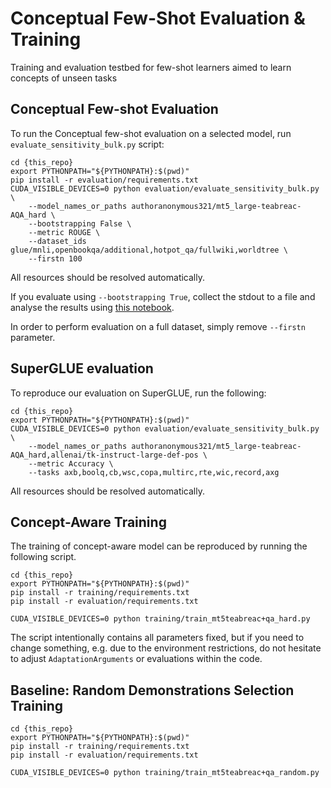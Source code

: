 # Conceptual Few-Shot Evaluation & Training

Training and evaluation testbed for few-shot learners aimed to learn concepts of unseen tasks

## Conceptual Few-shot Evaluation

To run the Conceptual few-shot evaluation on a selected model, run `evaluate_sensitivity_bulk.py` script:

```shell
cd {this_repo}
export PYTHONPATH="${PYTHONPATH}:$(pwd)"
pip install -r evaluation/requirements.txt
CUDA_VISIBLE_DEVICES=0 python evaluation/evaluate_sensitivity_bulk.py \
    --model_names_or_paths authoranonymous321/mt5_large-teabreac-AQA_hard \
    --bootstrapping False \
    --metric ROUGE \
    --dataset_ids glue/mnli,openbookqa/additional,hotpot_qa/fullwiki,worldtree \
    --firstn 100
```
All resources should be resolved automatically.

If you evaluate using `--bootstrapping True`, collect the stdout to a file and analyse the results using [this notebook](analyses/conceptual_few_shot_eval_viz.ipynb).

In order to perform evaluation on a full dataset, simply remove `--firstn` parameter.

## SuperGLUE evaluation

To reproduce our evaluation on SuperGLUE, run the following:

```shell
cd {this_repo}
export PYTHONPATH="${PYTHONPATH}:$(pwd)"
CUDA_VISIBLE_DEVICES=0 python evaluation/evaluate_sensitivity_bulk.py \
    --model_names_or_paths authoranonymous321/mt5_large-teabreac-AQA_hard,allenai/tk-instruct-large-def-pos \
    --metric Accuracy \
    --tasks axb,boolq,cb,wsc,copa,multirc,rte,wic,record,axg
```
All resources should be resolved automatically.

## Concept-Aware Training

The training of concept-aware model can be reproduced by running the following script.

```shell
cd {this_repo}
export PYTHONPATH="${PYTHONPATH}:$(pwd)"
pip install -r training/requirements.txt
pip install -r evaluation/requirements.txt

CUDA_VISIBLE_DEVICES=0 python training/train_mt5teabreac+qa_hard.py
```

The script intentionally contains all parameters fixed, but if you need to change something,
e.g. due to the environment restrictions, do not hesitate to adjust `AdaptationArguments` or evaluations within the code.

## Baseline: Random Demonstrations Selection Training

```shell
cd {this_repo}
export PYTHONPATH="${PYTHONPATH}:$(pwd)"
pip install -r training/requirements.txt
pip install -r evaluation/requirements.txt

CUDA_VISIBLE_DEVICES=0 python training/train_mt5teabreac+qa_random.py
```
